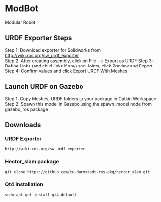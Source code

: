 # ModBot
Modular Robot


## URDF Exporter Steps
Step 1: Download exporter for Solidworks from http://wiki.ros.org/sw_urdf_exporter \
Step 2: After creating assembly, click on File --> Export as URDF
Step 3: Define Links (and child links if any) and Joints, click Preview and Export
Step 4: Confirm values and click Export URDF With Meshes

## Launch URDF on Gazebo
Step 1: Copy Meshes, URDF folders to your package in Catkin Workspace
Step 2: Spawn this model in Gazebo using the spawn_model node from gazebo_ros package

## Downloads
### URDF Exporter
```
http://wiki.ros.org/sw_urdf_exporter
```
### Hector_slam package
```
git clone https://github.com/tu-darmstadt-ros-pkg/hector_slam.git
``` 
### Qt4 installation
```
sudo apt-get install qt4-default
```
